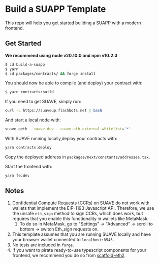 # Build a SUAPP Template

This repo will help you get started building a SUAPP with a modern frontend.

## Get Started

**We recommend using node v20.10.0 and npm v10.2.3**:

```bash
$ cd build-a-suapp
$ yarn
$ cd packages/contracts/ && forge install
```

You should now be able to compile (and deploy) your contract with:

```bash
$ yarn contracts:build 
```

If you need to get SUAVE, simply run:

```bash
curl -L https://suaveup.flashbots.net | bash
```

And start a local node with:

```bash
suave-geth --suave.dev --suave.eth.external-whitelist='*'
```

With SUAVE running locally,deploy your contracts with:

```bash
yarn contracts:deploy
```

Copy the deployed address in `packages/next/constants/addresses.tsx`.

Start the frontend with:

```bash
yarn fe:dev
```

## Notes

1. Confidential Compute Requests (CCRs) on SUAVE do not work with wallets that implement the EIP-1193 Javascript API. Therefore, we use the unsafe `eth_sign` method to sign CCRs, which does work, but requires that you enable this functionality in wallets like MetaMask.
    1. To do so in MetaMask, go to "Settings" -> "Advanced" -> scroll to bottom -> switch Eth_sign requests on.
2. This template assumes that you are running SUAVE locally and have your browser wallet connected to `localhost:8545`.
3. No tests are included in `forge`.
4. If you want to pirate ready-to-use typescript components for your frontend, we recommend you do so from [scaffold-eth2](https://github.com/scaffold-eth/scaffold-eth-2).
